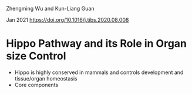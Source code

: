 Zhengming Wu and Kun-Liang Guan

Jan 2021 https://doi.org/10.1016/j.tibs.2020.08.008

# Hippo Pathway and its Role in Organ size Control
- Hippo is highly conserved in mammals and controls development and tissue/organ homeostasis
- Core components 